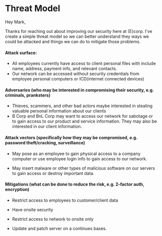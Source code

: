 # Threat Model

Hey Mark,

Thanks for reaching out about improving our security here at (E)corp. I've create a simple threat model so we can
better understand they ways we could be attacked and things we can do to mitigate those problems.

#### Attack surface:

- All employees currently have access to client personal files with include name, address, payment info, and relevant contacts.
- Our network can be accessed without security credentials from employee personal computers or ICD(internet connected devices)

#### Adversaries (who may be interested in compromising their security, e.g. criminals, pranksters)

- Thieves, scammers, and other bad actors maybe interested in stealing valuable personal information about our clients
- B Corp and BnL Corp may want to access our network for sabotage or to gain access to our product and service information. They may also be interested in our client information.

#### Attack vectors (specifically how they may be compromised, e.g. password theft/cracking, surveillance)

- May pose as an employee to gain physical access to a company computer or use employee login info to gain access to our network.

- May insert malware or other types of malicious software on our servers to gain access or destroy important data.

#### Mitigations (what can be done to reduce the risk, e.g. 2-factor auth, encryption)

- Restrict access to employees to customer/client data

- Have onsite security

- Restrict access to network to onsite only

- Update and patch server on a continues bases.


